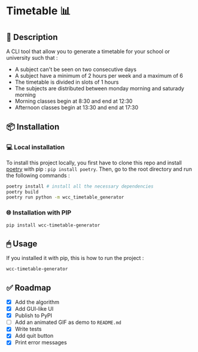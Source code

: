 # Timetable 📊

## 📰 Description 
A CLI tool that allow you to generate a timetable for your school or university such that : 
 - A subject can't be seen on two consecutive days
 - A subject have a minimum of 2 hours per week and a maximum of 6
 - The timetable is divided in slots of 1 hours
 - The subjects are distributed between monday morning and saturady morning
 - Morning classes begin at 8:30 and end at 12:30
 - Afternoon classes begin at 13:30 and end at 17:30

 ## 📦 Installation 

 ### 💻 Local installation

To install this project locally, you first have to clone this repo and install [poetry](https://python-poetry.org/) with pip : `pip install poetry`.
Then, go to the root directory and run the following commands : 
```bash
poetry install # install all the necessary dependencies
poetry build
poetry run python -m wcc_timetable_generator 
```

 ### 🌐 Installation with PIP
 ```bash
 pip install wcc-timetable-generator
 ```

## 🖱 Usage
If you installed it with pip, this is how to run the project : 
```bash
wcc-timetable-generator
```

## ✅ Roadmap
- [x] Add the algorithm 
- [x] Add GUI-like UI
- [x] Publish to PyPI
- [ ] Add an animated GIF as demo to `README.md`
- [x] Write tests
- [x] Add quit button
- [x] Print error messages
